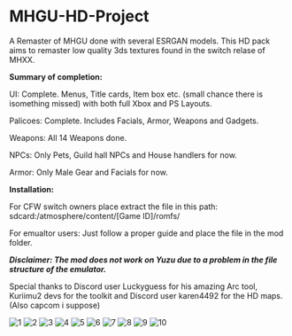 # MHGU-HD-Project
A Remaster of MHGU done with several ESRGAN models.
This HD pack aims to remaster low quality 3ds textures found in the switch relase of MHXX. 

**Summary of completion:**

UI: Complete. Menus, Title cards, Item box etc. (small chance there is isomething missed) with both full Xbox and PS Layouts. 

Palicoes: Complete. Includes Facials, Armor, Weapons and Gadgets.

Weapons: All 14 Weapons done.

NPCs: Only Pets, Guild hall NPCs and House handlers for now.

Armor: Only Male Gear and Facials for now.

**Installation:**


For CFW switch owners place extract the file in this path:    sdcard:/atmosphere/content/[Game ID]/romfs/


For emualtor users: Just follow a proper guide and place the file in the mod folder.



***Disclaimer: The mod does not work on Yuzu due to a problem in the file structure of the emulator.***



Special thanks to Discord user Luckyguess for his amazing Arc tool, Kuriimu2 devs for the toolkit and Discord user karen4492 for the HD maps. (Also capcom i suppose)




![1](https://user-images.githubusercontent.com/118343447/204242924-b3f7b417-0452-48c0-a74b-62ad20d38dc4.png)
![2](https://user-images.githubusercontent.com/118343447/204242943-b85e30d5-786c-46af-948e-3d45607c1bea.png)
![3](https://user-images.githubusercontent.com/118343447/204242979-701c5afe-5295-4589-b4d0-b9ec8e4d058a.png)
![4](https://user-images.githubusercontent.com/118343447/204243027-c4c10354-27c9-4537-b055-efbae030f071.png)
![5](https://user-images.githubusercontent.com/118343447/204243083-cd7f1e8d-415a-4cd9-96ff-40cd0596e303.png)
![6](https://user-images.githubusercontent.com/118343447/204243111-5c7cf536-ca7a-44c3-ac0b-192ff53c1062.png)
![7](https://user-images.githubusercontent.com/118343447/204243123-9dfb1406-11ce-430e-87ff-284853202ae4.png)
![8](https://user-images.githubusercontent.com/118343447/204243144-2495912c-25ed-4db0-ba08-8447800dc079.png)
![9](https://user-images.githubusercontent.com/118343447/204243174-d956fbe5-e5e6-4730-92ac-60c9b6ee0b09.png)
![10](https://user-images.githubusercontent.com/118343447/204243228-d41d6870-673c-4de1-a9de-cfab4f1d6cb9.png)
